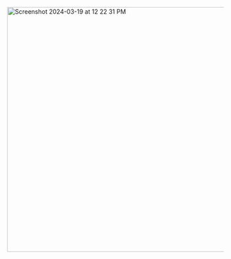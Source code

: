 
<img width="570" alt="Screenshot 2024-03-19 at 12 22 31 PM" src="https://github.com/NatskiNa/christmas-treats-redux/assets/143272547/64973ad3-4553-43b1-816d-10c137a87919">
